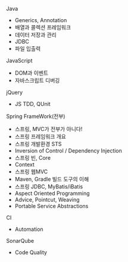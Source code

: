 Java
- Generics, Annotation
- 배열과 콜렉션 프레임워크
- 데이터 저장과 관리
- JDBC
- 파일 입출력

JavaScript
- DOM과 이벤트
- 자바스크립트 디버깅

jQuery
- JS TDD, QUnit

Spring FrameWork(전부)
- 스프링, MVC가 전부가 아니다!
- 스프링 프레임워크 개요
- 스프링 개발환경 STS
- Inversion of Control / Dependency Injection
- 스프링 빈, Core
- Context
- 스프링 웹MVC
- Maven, Gradle 빌드 도구의 이해
- 스프링 JDBC, MyBatis/iBatis
- Aspect Oriented Programming
- Advice, Pointcut, Weaving
- Portable Service Abstractions

CI
- Automation

SonarQube
- Code Quality

